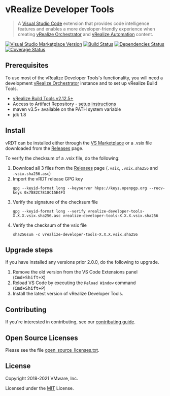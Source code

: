 # vRealize Developer Tools

> A [Visual Studio Code](https://code.visualstudio.com/) extension that provides code intelligence features and enables a more
> developer-friendly experience when creating [vRealize Orchestrator](https://www.vmware.com/products/vrealize-orchestrator.html)
> and [vRealize Automation](https://www.vmware.com/products/vrealize-automation.html) content.

[![Visual Studio Marketplace Version](https://img.shields.io/visual-studio-marketplace/v/vmware-pscoe.vrealize-developer-tools.svg?label=VS%20Marketplace)](https://marketplace.visualstudio.com/items?itemName=vmware-pscoe.vrealize-developer-tools)
[![Build Status](https://github.com/vmware/vrealize-developer-tools/workflows/Build/badge.svg)](https://github.com/vmware/vrealize-developer-tools/actions)
[![Dependencies Status](https://david-dm.org/vmware/vrealize-developer-tools/status.svg)](https://david-dm.org/vmware/vrealize-developer-tools)
[![Coverage Status](https://codecov.io/gh/vmware/vrealize-developer-tools/branch/master/graph/badge.svg)](https://codecov.io/gh/vmware/vrealize-developer-tools/)

## Prerequisites

To use most of the vRealize Developer Tools's functionality, you will need a development [vRealize Orchestrator](https://www.vmware.com/products/vrealize-orchestrator.html) instance and to set up vRealize Build Tools.

-   [vRealize Build Tools v2.12.5+](https://labs.vmware.com/flings/vrealize-build-tools)
-   Access to Artifact Repository - [setup instructions](https://github.com/vmware/vrealize-developer-tools/wiki/Setup-Artifact-Repository)
-   maven v3.5+ available on the PATH system variable
-   jdk 1.8

## Install

vRDT can be installed either through the [VS Marketplace](https://marketplace.visualstudio.com/items?itemName=vmware-pscoe.vrealize-developer-tools) or a .vsix file downloaded from the [Releases](https://github.com/vmware/vrealize-developer-tools/releases/latest) page.

To verify the checksum of a .vsix file, do the following:

1. Download all 3 files from the [Releases](https://github.com/vmware/vrealize-developer-tools/releases/latest) page (`.vsix`, `.vsix.sha256` and `.vsix.sha256.asc`)
2. Import the vRDT release GPG key
    ```
    gpg --keyid-format long --keyserver hkps://keys.openpgp.org --recv-keys 0x7882C7818C15E4F3
    ```
3. Verify the signature of the checksum file
    ```
    gpg --keyid-format long --verify vrealize-developer-tools-X.X.X.vsix.sha256.asc vrealize-developer-tools-X.X.X.vsix.sha256
    ```
4. Verify the checksum of the vsix file
    ```
    sha256sum -c vrealize-developer-tools-X.X.X.vsix.sha256
    ```

## Upgrade steps

If you have installed any versions prior 2.0.0, do the following to upgrade.

1. Remove the old version from the VS Code Extensions panel (<kbd>Cmd+Shift+X</kbd>)
2. Reload VS Code by executing the `Reload Window` command (<kbd>Cmd+Shift+P</kbd>)
3. Install the latest version of vRealize Developer Tools.

## Contributing

If you're interested in contributing, see our [contributing guide](./.github/CONTRIBUTING.md).

## Open Source Licenses

Please see the file [open_source_licenses.txt](open_source_licenses.txt).

## License

Copyright 2018-2021 VMware, Inc.

Licensed under the [MIT](LICENSE) License.
